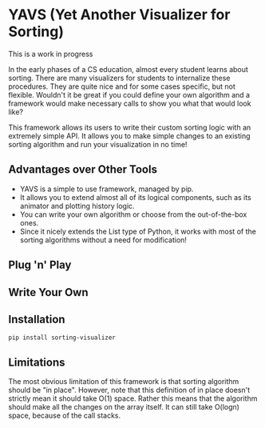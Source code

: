 # YAVS (Yet Another Visualizer for Sorting)
This is a work in progress

In the early phases of a CS education, almost every student learns about sorting. 
There are many visualizers for students to internalize these procedures. 
They are quite nice and for some cases specific, but not flexible. 
Wouldn't it be great if you could define your own algorithm and a framework would make necessary calls to show you what that would look like?


This framework allows its users to write their custom sorting logic with an extremely simple API.
It allows you to make simple changes to an existing sorting algorithm and run your visualization in no time! 

## Advantages over Other Tools

- YAVS is a simple to use framework, managed by pip.
- It allows you to extend almost all of its logical components, such as its animator and plotting history logic.
- You can write your own algorithm or choose from the out-of-the-box ones.
- Since it nicely extends the List type of Python, it works with most of the sorting algorithms without a need for modification! 

## Plug 'n' Play

## Write Your Own

## Installation

    pip install sorting-visualizer

## Limitations

The most obvious limitation of this framework is that sorting algorithm should be "in place". 
However, note that this definition of in place doesn't strictly mean it should take O(1) space.
Rather this means that the algorithm should make all the changes on the array itself. 
It can still take O(logn) space, because of the call stacks.

